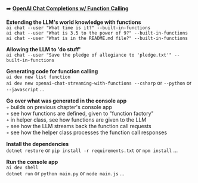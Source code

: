 ➡️ [**OpenAI Chat Completions w/ Function Calling**](todo.md#chapter-4-openai-chat-completions-w-function-calling)

**Extending the LLM's world knowledge with functions**  
`ai chat --user "What time is it?" --built-in-functions`  
`ai chat --user "What is 3.5 to the power of 9?" --built-in-functions`  
`ai chat --user "What is in the README.md file?" --built-in-functions`  

**Allowing the LLM to 'do stuff'**  
`ai chat --user "Save the pledge of allegiance to 'pledge.txt'" --built-in-functions`  

**Generating code for function calling**  
`ai dev new list function`  
`ai dev new openai-chat-streaming-with-functions --csharp` or `--python` or `--javascript` ...  

**Go over what was generated in the console app**  
◦ builds on previous chapter's console app  
◦ see how functions are defined, given to "function factory"  
◦ in helper class, see how functions are given to the LLM  
◦ see how the LLM streams back the function call requests  
◦ see how the helper class processes the function call responses  

**Install the dependencies**  
`dotnet restore` or `pip install -r requirements.txt` or `npm install` ...  

**Run the console app**  
`ai dev shell`  
`dotnet run` or `python main.py` or `node main.js` ...  
